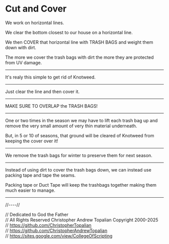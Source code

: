 # Cut and Cover

We work on horizontal lines.

We clear the bottom closest to our house on a horizontal line.

We then COVER that horizontal line with TRASH BAGS and weight them down with dirt.

The more we cover the trash bags with dirt the more they are protected from UV damage.

---

It's realy this simple to get rid of Knotweed.

---

Just clear the line and then cover it.

---

MAKE SURE TO OVERLAP the TRASH BAGS!

---

One or two times in the season we may have to lift each trash bag up and remove the very small amount of very thin material underneath.  

But, in 5 or 10 of seasons, that ground will be cleared of Knotweed from keeping the cover over it!

---

We remove the trash bags for winter to preserve them for next season.

---

Instead of using dirt to cover the trash bags down, we can instead use packing tape and tape the seams. 

Packing tape or Duct Tape will keep the trashbags together making them much easier to manage.

---

//----//

// Dedicated to God the Father  
// All Rights Reserved Christopher Andrew Topalian Copyright 2000-2025  
// https://github.com/ChristopherTopalian  
// https://github.com/ChristopherAndrewTopalian  
// https://sites.google.com/view/CollegeOfScripting

